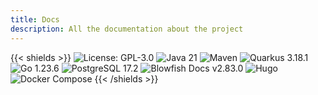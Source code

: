 ```yaml
---
title: Docs
description: All the documentation about the project
---
```


{{< shields >}}
<img src="https://img.shields.io/badge/License-GPL--3.0-3c3c3c?style=flat-rounded" alt="License: GPL-3.0">
<img src="https://img.shields.io/badge/Java-21-007396?style=flat-rounded" alt="Java 21">
<img src="https://img.shields.io/badge/Maven-Build-c71a36?style=flat-rounded" alt="Maven">
<img src="https://img.shields.io/badge/Quarkus-3.18.1-4695eb?style=flat-rounded" alt="Quarkus 3.18.1">
<img src="https://img.shields.io/badge/Go-1.23.6-00acd7?style=flat-rounded" alt="Go 1.23.6">
<img src="https://img.shields.io/badge/PostgreSQL-17.2-336791?style=flat-rounded" alt="PostgreSQL 17.2">
<img src="https://img.shields.io/badge/Blowfish-v2.83.0-009688?style=flat-rounded" alt="Blowfish Docs v2.83.0">
<img src="https://img.shields.io/badge/Docs-Hugo-ff4088?style=flat-rounded" alt="Hugo">
<img src="https://img.shields.io/badge/Build-Docker%20Compose-2496ed?style=flat-rounded" alt="Docker Compose">
{{< /shields >}}

